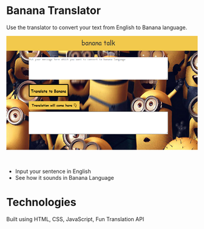 # Banana Translator

Use the translator to convert your text from English to Banana language.

<p align="center"> <img src="/banana_talk.PNG" height="300px"> </p> &nbsp;



* Input your sentence in English
* See how it sounds in Banana Language



# Technologies
Built using HTML, CSS, JavaScript, Fun Translation API
